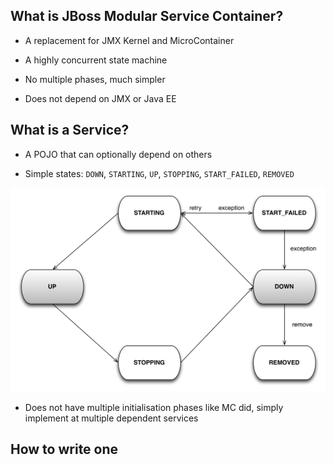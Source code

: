 What is JBoss Modular Service Container?
----------------------------------------

* A replacement for JMX Kernel and MicroContainer

* A highly concurrent state machine

* No multiple phases, much simpler

* Does not depend on JMX or Java EE

What is a Service?
-----------------

* A POJO that can optionally depend on others

* Simple states: `DOWN`, `STARTING`, `UP`, `STOPPING`, `START_FAILED`, `REMOVED`

![Service States](img/msc-state-diagram.png)

* Does not have multiple initialisation phases like MC did, simply implement at multiple dependent services

How to write one
----------------
